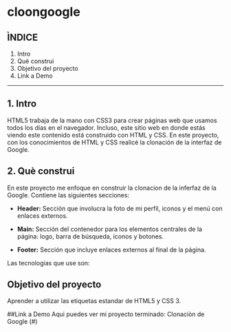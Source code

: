 # cloongoogle
## **ÌNDICE** 

1. Intro
2. Què construi
3. Objetivo del proyecto
4. Link a Demo

*********

## 1. Intro
HTML5 trabaja de la mano con CSS3 para crear páginas web que usamos todos los días en el navegador. Incluso, este sitio web en donde estás viendo este contenido está construido con HTML y CSS. En este proyecto, con los conocimientos de HTML y CSS realicé la clonación de la interfaz de Google.

## 2. Què construi
En este proyecto me enfoque en construir la clonacion de la inferfaz de la Google.
Contiene las siguientes secciones:

* **Header:** Sección que involucra la foto de mi perfil, iconos y el menú con enlaces externos.
  
* **Main:** Sección del contenedor para los elementos centrales de la página: logo, barra de búsqueda, iconos y botones.

* **Footer:** Sección que incluye enlaces externos al final de la página.

Las tecnologias que use son:
<img src=""/>
<img src=""/>

## Objetivo del proyecto
Aprender a utilizar las etiquetas estandar de HTML5 y CSS 3.

##Link a Demo
Aqui puedes ver mi proyecto terminado: Clonaciòn de Google (#)

